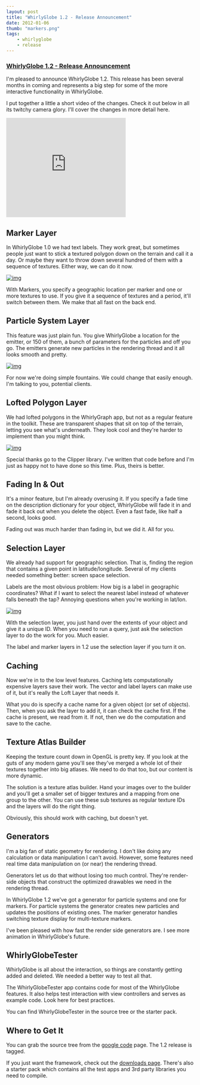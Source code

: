 ```yaml
--- 
layout: post
title: "WhirlyGlobe 1.2 - Release Announcement"
date: 2012-01-06
thumb: "markers.png"
tags:
    - whirlyglobe
    - release
--- 
```



### [WhirlyGlobe 1.2 - Release Announcement](https://mousebirdconsulting.blogspot.com/2012/01/whirlyglobe-12-release-announcement.html)

I'm pleased to announce WhirlyGlobe 1.2.  This release has been several months in coming and represents a big step for some of the more interactive functionality in WhirlyGlobe.

I put together a little a short video of the changes.  Check it out below in all its twitchy camera glory.  I'll cover the changes in more detail here.


<iframe allowfullscreen="allowfullscreen" frameborder="0" height="266" mozallowfullscreen="mozallowfullscreen" src="https://www.youtube.com/embed/sqqM2m3YJJI?feature=player_embedded" webkitallowfullscreen="webkitallowfullscreen" width="320"></iframe>



## Marker Layer

In WhirlyGlobe 1.0 we had text labels.  They work great, but sometimes people just want to stick a textured polygon down on the terrain and call it a day.  Or maybe they want to throw down several hundred of them with a sequence of textures.  Either way, we can do it now.



[![img](https://4.bp.blogspot.com/-mriaS4m_Kro/Twd85aCVVXI/AAAAAAAAACI/7sOVtD1rweo/s1600/markers.png)](https://4.bp.blogspot.com/-mriaS4m_Kro/Twd85aCVVXI/AAAAAAAAACI/7sOVtD1rweo/s1600/markers.png)



With Markers, you specify a geographic location per marker and one or more textures to use.  If you give it a sequence of textures and a period, it'll switch between them.  We make that all fast on the back end.


## Particle System Layer

This feature was just plain fun.  You give WhirlyGlobe a location for the emitter, or 150 of them, a bunch of parameters for the particles and off you go.  The emitters generate new particles in the rendering thread and it all looks smooth and pretty.



[![img](https://4.bp.blogspot.com/-V5n_Vj1Zs9E/Twd9EYvulZI/AAAAAAAAACY/OF8DBi3c5V4/s1600/particles.png)](https://4.bp.blogspot.com/-V5n_Vj1Zs9E/Twd9EYvulZI/AAAAAAAAACY/OF8DBi3c5V4/s1600/particles.png)



For now we're doing simple fountains.  We could change that easily enough.  I'm talking to you, potential clients.


## Lofted Polygon Layer

We had lofted polygons in the WhirlyGraph app, but not as a regular feature in the toolkit. These are transparent shapes that sit on top of the terrain, letting you see what's underneath.  They look cool and they're harder to implement than you might think.



[![img](https://4.bp.blogspot.com/-S85pGVcS-NE/Twd9CEgNs4I/AAAAAAAAACQ/WhQTXvx9T1g/s320/loft.png)](https://4.bp.blogspot.com/-S85pGVcS-NE/Twd9CEgNs4I/AAAAAAAAACQ/WhQTXvx9T1g/s1600/loft.png)



Special thanks go to the Clipper library.  I've written that code before and I'm just as happy not to have done so this time.  Plus, theirs is better.



## Fading In & Out

It's a minor feature, but I'm already overusing it.  If you specify a fade time on the description dictionary for your object, WhirlyGlobe will fade it in and fade it back out when you delete the object.  Even a fast fade, like half a second, looks good.

Fading out was much harder than fading in, but we did it.  All for you.


## Selection Layer


We already had support for geographic selection.  That is, finding the region that contains a given point in latitude/longitude.  Several of my clients needed something better: screen space selection.

Labels are the most obvious problem:  How big is a label in geographic coordinates?  What if I want to select the nearest label instead of whatever falls beneath the tap?  Annoying questions when you're working in lat/lon.



[![img](https://1.bp.blogspot.com/-0swgA8qf520/Twd9GYLYQII/AAAAAAAAACg/RbjZw2XLehw/s320/select.png)](https://1.bp.blogspot.com/-0swgA8qf520/Twd9GYLYQII/AAAAAAAAACg/RbjZw2XLehw/s1600/select.png)



With the selection layer, you just hand over the extents of your object and give it a unique ID.  When you need to run a query, just ask the selection layer to do the work for you.  Much easier.

The label and marker layers in 1.2 use the selection layer if you turn it on.



## Caching

Now we're in to the low level features.  Caching lets computationally expensive layers save their work.  The vector and label layers can make use of it, but it's really the Loft Layer that needs it.

What you do is specify a cache name for a given object (or set of objects).  Then, when you ask the layer to add it, it can check the cache first.  If the cache is present, we read from it.  If not, then we do the computation and save to the cache.


## Texture Atlas Builder

Keeping the texture count down in OpenGL is pretty key.  If you look at the guts of any modern game you'll see they've merged a whole lot of their textures together into big atlases.  We need to do that too, but our content is more dynamic.

The solution is a texture atlas builder.  Hand your images over to the builder and you'll get a smaller set of bigger textures and a mapping from one group to the other.  You can use these sub textures as regular texture IDs and the layers will do the right thing.

Obviously, this should work with caching, but doesn't yet.


## Generators


I'm a big fan of static geometry for rendering. I don't like doing any calculation or data manipulation I can't avoid.  However, some features need real time data manipulation on (or near) the rendering thread.

Generators let us do that without losing too much control.  They're render-side objects that construct the optimized drawables we need in the rendering thread.

In WhirlyGlobe 1.2 we've got a generator for particle systems and one for markers.  For particle systems the generator creates new particles and updates the positions of existing ones.  The marker generator handles switching texture display for multi-texture markers.

I've been pleased with how fast the render side generators are.  I see more animation in WhirlyGlobe's future.


## WhirlyGlobeTester


WhirlyGlobe is all about the interaction, so things are constantly getting added and deleted.  We needed a better way to test all that.

The WhirlyGlobeTester app contains code for most of the WhirlyGlobe features.  It also helps test interaction with view controllers and serves as example code.  Look here for best practices.

You can find WhirlyGlobeTester in the source tree or the starter pack.

## Where to Get It

You can grab the source tree from the [google code](https://code.google.com/p/whirlyglobe/) page.  The 1.2 release is tagged.

If you just want the framework, check out the [downloads page](https://code.google.com/p/whirlyglobe/downloads/list).  There's also a starter pack which contains all the test apps and 3rd party libraries you need to compile.